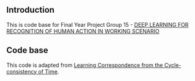 ## Introduction
This is code base for Final Year Project Group 15 - 
[DEEP LEARNING FOR RECOGNITION OF HUMAN ACTION IN WORKING SCENARIO](https://i.cs.hku.hk/fyp/2019/fyp19015/index.html)

## Code base

This code is adapted from [Learning Correspondence from the Cycle-consistency of Time](https://github.com/xiaolonw/TimeCycle). 

